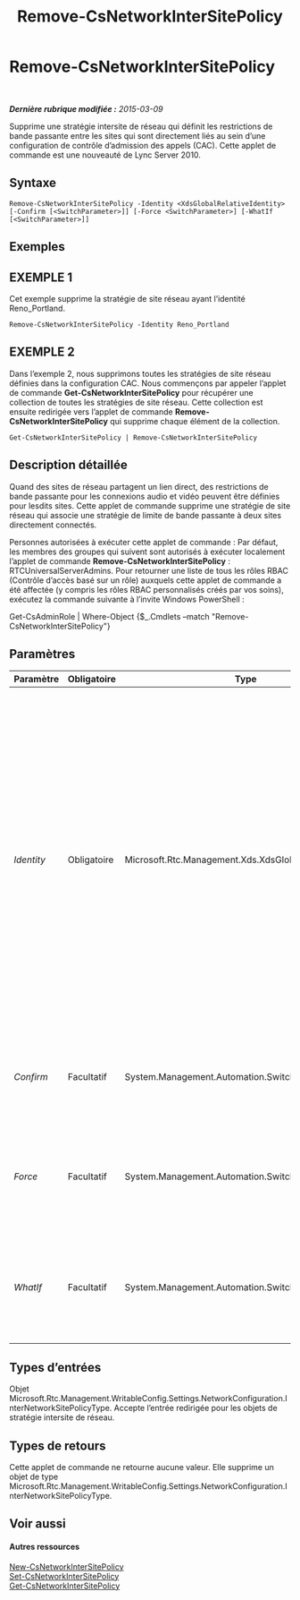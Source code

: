﻿---
title: Remove-CsNetworkInterSitePolicy
TOCTitle: Remove-CsNetworkInterSitePolicy
ms:assetid: daf1afc8-cce4-4192-8ba4-05d26817198e
ms:mtpsurl: https://technet.microsoft.com/fr-fr/library/Gg398963(v=OCS.15)
ms:contentKeyID: 49299058
ms.date: 05/20/2016
mtps_version: v=OCS.15
ms.translationtype: HT
---

# Remove-CsNetworkInterSitePolicy

 

_**Dernière rubrique modifiée :** 2015-03-09_

Supprime une stratégie intersite de réseau qui définit les restrictions de bande passante entre les sites qui sont directement liés au sein d’une configuration de contrôle d’admission des appels (CAC). Cette applet de commande est une nouveauté de Lync Server 2010.

## Syntaxe

    Remove-CsNetworkInterSitePolicy -Identity <XdsGlobalRelativeIdentity> [-Confirm [<SwitchParameter>]] [-Force <SwitchParameter>] [-WhatIf [<SwitchParameter>]]

## Exemples

## EXEMPLE 1

Cet exemple supprime la stratégie de site réseau ayant l’identité Reno\_Portland.

    Remove-CsNetworkInterSitePolicy -Identity Reno_Portland

## EXEMPLE 2

Dans l’exemple 2, nous supprimons toutes les stratégies de site réseau définies dans la configuration CAC. Nous commençons par appeler l’applet de commande **Get-CsNetworkInterSitePolicy** pour récupérer une collection de toutes les stratégies de site réseau. Cette collection est ensuite redirigée vers l’applet de commande **Remove-CsNetworkInterSitePolicy** qui supprime chaque élément de la collection.

    Get-CsNetworkInterSitePolicy | Remove-CsNetworkInterSitePolicy

## Description détaillée

Quand des sites de réseau partagent un lien direct, des restrictions de bande passante pour les connexions audio et vidéo peuvent être définies pour lesdits sites. Cette applet de commande supprime une stratégie de site réseau qui associe une stratégie de limite de bande passante à deux sites directement connectés.

Personnes autorisées à exécuter cette applet de commande : Par défaut, les membres des groupes qui suivent sont autorisés à exécuter localement l’applet de commande **Remove-CsNetworkInterSitePolicy** : RTCUniversalServerAdmins. Pour retourner une liste de tous les rôles RBAC (Contrôle d’accès basé sur un rôle) auxquels cette applet de commande a été affectée (y compris les rôles RBAC personnalisés créés par vos soins), exécutez la commande suivante à l’invite Windows PowerShell :

Get-CsAdminRole | Where-Object {$\_.Cmdlets –match "Remove-CsNetworkInterSitePolicy"}

## Paramètres


<table>
<colgroup>
<col style="width: 25%" />
<col style="width: 25%" />
<col style="width: 25%" />
<col style="width: 25%" />
</colgroup>
<thead>
<tr class="header">
<th>Paramètre</th>
<th>Obligatoire</th>
<th>Type</th>
<th>Description</th>
</tr>
</thead>
<tbody>
<tr class="odd">
<td><p><em>Identity</em></p></td>
<td><p>Obligatoire</p></td>
<td><p>Microsoft.Rtc.Management.Xds.XdsGlobalRelativeIdentity</p></td>
<td><p>Identificateur unique de la stratégie de site réseau que vous souhaitez supprimer. Les stratégies de site de réseau étant créées au niveau de l’étendue globale seulement, il n’est pas nécessaire de spécifier une étendue pour cet identificateur. Il contient en effet une chaîne au nom unique permettant d’identifier la stratégie de site.</p></td>
</tr>
<tr class="even">
<td><p><em>Confirm</em></p></td>
<td><p>Facultatif</p></td>
<td><p>System.Management.Automation.SwitchParameter</p></td>
<td><p>Vous demande confirmation avant d’exécuter la commande.</p></td>
</tr>
<tr class="odd">
<td><p><em>Force</em></p></td>
<td><p>Facultatif</p></td>
<td><p>System.Management.Automation.SwitchParameter</p></td>
<td><p>Supprime les invites de confirmation qui s’affichent avant d’effectuer des modifications.</p></td>
</tr>
<tr class="even">
<td><p><em>WhatIf</em></p></td>
<td><p>Facultatif</p></td>
<td><p>System.Management.Automation.SwitchParameter</p></td>
<td><p>Décrit ce qui se passe si vous exécutez la commande sans l’exécuter réellement.</p></td>
</tr>
</tbody>
</table>


## Types d’entrées

Objet Microsoft.Rtc.Management.WritableConfig.Settings.NetworkConfiguration.InterNetworkSitePolicyType. Accepte l’entrée redirigée pour les objets de stratégie intersite de réseau.

## Types de retours

Cette applet de commande ne retourne aucune valeur. Elle supprime un objet de type Microsoft.Rtc.Management.WritableConfig.Settings.NetworkConfiguration.InterNetworkSitePolicyType.

## Voir aussi

#### Autres ressources

[New-CsNetworkInterSitePolicy](new-csnetworkintersitepolicy.md)  
[Set-CsNetworkInterSitePolicy](set-csnetworkintersitepolicy.md)  
[Get-CsNetworkInterSitePolicy](get-csnetworkintersitepolicy.md)

